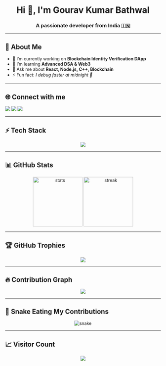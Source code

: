 <h1 align="center">Hi 👋, I'm Gourav Kumar Bathwal</h1>
<h3 align="center">A passionate developer from India 🇮🇳</h3>

---

## 🌟 About Me
- 🔭 I’m currently working on **Blockchain Identity Verification DApp**  
- 🌱 I’m learning **Advanced DSA & Web3**  
- 💬 Ask me about **React, Node.js, C++, Blockchain**  
- ⚡ Fun fact: *I debug faster at midnight 🌙*

---

## 🌐 Connect with me
<p align="left">
<a href="https://linkedin.com/in/your-linkedin" target="_blank"><img src="https://img.shields.io/badge/LinkedIn-0077B5?style=for-the-badge&logo=linkedin&logoColor=white"/></a>
<a href="https://twitter.com/your-twitter" target="_blank"><img src="https://img.shields.io/badge/Twitter-1DA1F2?style=for-the-badge&logo=twitter&logoColor=white"/></a>
<a href="https://instagram.com/your-insta" target="_blank"><img src="https://img.shields.io/badge/Instagram-E4405F?style=for-the-badge&logo=instagram&logoColor=white"/></a>
</p>

---

## ⚡ Tech Stack
<p align="center">
<img src="https://skillicons.dev/icons?i=cpp,js,ts,react,nodejs,express,mongodb,solidity,html,css,git,github,vscode,figma&perline=7"/>
</p>

---

## 📊 GitHub Stats
<p align="center">
  <img src="https://github-readme-stats.vercel.app/api?username=Mr-Bathwal&show_icons=true&theme=radical" alt="stats" height="160"/>
  <img src="https://github-readme-streak-stats.herokuapp.com/?user=Mr-Bathwal&theme=radical" alt="streak" height="160"/>
</p>

---

## 🏆 GitHub Trophies
<p align="center">
  <img src="https://github-profile-trophy.vercel.app/?username=Mr-Bathwal&theme=onedark&column=6&margin-w=10&margin-h=10"/>
</p>

---

## 🔥 Contribution Graph
<p align="center">
  <img src="https://github-readme-activity-graph.vercel.app/graph?username=Mr-Bathwal&theme=tokyo-night"/>
</p>

---

## 🐍 Snake Eating My Contributions
<p align="center">
  <img src="https://github.com/Mr-Bathwal/Mr-Bathwal/blob/output/github-contribution-grid-snake.svg" alt="snake"/>
</p>

---

## 📈 Visitor Count
<p align="center">
  <img src="https://profile-counter.glitch.me/{Mr-Bathwal}/count.svg" />
</p>
